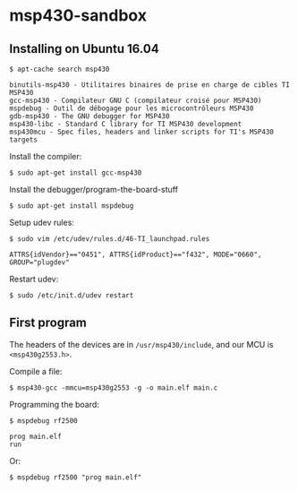 # msp430-sandbox

## Installing on Ubuntu 16.04

`$ apt-cache search msp430`
```
binutils-msp430 - Utilitaires binaires de prise en charge de cibles TI MSP430
gcc-msp430 - Compilateur GNU C (compilateur croisé pour MSP430)
mspdebug - Outil de débogage pour les microcontrôleurs MSP430
gdb-msp430 - The GNU debugger for MSP430
msp430-libc - Standard C library for TI MSP430 development
msp430mcu - Spec files, headers and linker scripts for TI's MSP430 targets
```

Install the compiler:

`$ sudo apt-get install gcc-msp430`

Install the debugger/program-the-board-stuff

`$ sudo apt-get install mspdebug`

Setup udev rules:

`$ sudo vim /etc/udev/rules.d/46-TI_launchpad.rules`
```
ATTRS{idVendor}=="0451", ATTRS{idProduct}=="f432", MODE="0660", GROUP="plugdev"
```

Restart udev:

`$ sudo /etc/init.d/udev restart`

## First program
The headers of the devices are in `/usr/msp430/include`, and our MCU is `<msp430g2553.h>`.

Compile a file:

`$ msp430-gcc -mmcu=msp430g2553 -g -o main.elf main.c`

Programming the board:

`$ mspdebug rf2500`
```
prog main.elf
run
```

Or:

`$ mspdebug rf2500 "prog main.elf"`
